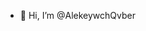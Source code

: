 - 👋 Hi, I’m @AlekeywchQvber

<!---
AlekeywchQvber/AlekeywchQvber is a ✨ special ✨ repository because its `README.md` (this file) appears on your GitHub profile.
You can click the Preview link to take a look at your changes.
--->
